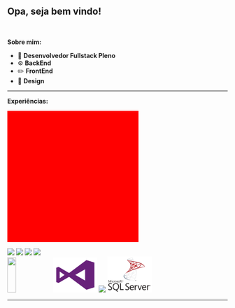 <!-- Your title -->
## Opa, seja bem vindo!

&nbsp;

<!-- Talking about you -->
**Sobre mim:**

- 💼 **Desenvolvedor Fullstack Pleno**
- ⚙️ **BackEnd**
- ✏️ **FrontEnd**
- 🎨 **Design**

---

**Experiências:**

<div style="display: flex; background-color: red; width: 300px; height: 300px;">
  
</div>

<p>
  <code><img width="20%" src="https://www.vectorlogo.zone/logos/javascript/javascript-ar21.svg"></code>
  <code><img width="20%" src="https://www.vectorlogo.zone/logos/typescriptlang/typescriptlang-ar21.svg"></code>
  <code><img width="20%" src="https://www.vectorlogo.zone/logos/reactjs/reactjs-ar21.svg"></code>
  <code><img width="20%" src="https://www.vectorlogo.zone/logos/getbootstrap/getbootstrap-ar21.svg"></code>
  <br />
  <code><img width="20%" height="80px" src="https://github.com/rdimascio/icons/blob/master/icons/photoshop.svg"></code>
  <code><img width="20%" height="80px" src="https://raw.githubusercontent.com/gilbarbara/logos/1f372be75689d73cae89b6de808149b606b879e1/logos/visual-studio.svg"></code>
  <code><img width="20%" src="https://www.vectorlogo.zone/logos/mysql/mysql-ar21.svg"></code>
  <code><img width="20%" src="https://github.com/cncf/landscape/blob/master/hosted_logos/microsoft-sql-server.svg"></code>
</p>

---

